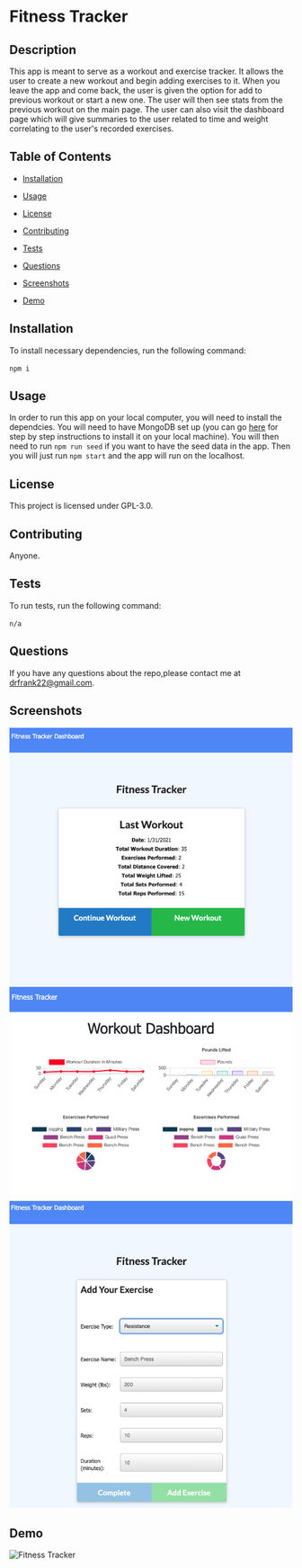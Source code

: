 # Fitness Tracker

## Description

This app is meant to serve as a workout and exercise tracker. It allows the user to create a new workout and begin adding exercises to it. When you leave the app and come back, the user is given the option for add to previous workout or start a new one. The user will then see stats from the previous workout on the main page. The user can also visit the dashboard page which will give summaries to the user related to time and weight correlating to the user's recorded exercises.

## Table of Contents 

* [Installation](#installation)

* [Usage](#usage)

* [License](#license)

* [Contributing](#contributing)

* [Tests](#tests)

* [Questions](#questions)

* [Screenshots](#screenshots)

* [Demo](#demo)

## Installation

To install necessary dependencies, run the following command:

`
npm i
`

## Usage

In order to run this app on your local computer, you will need to install the dependcies. You will need to have MongoDB set up (you can go [here](https://docs.mongodb.com/mongocli/stable/install) for step by step instructions to install it on your local machine). You will then need to run `npm run seed` if you want to have the seed data in the app. Then you will just run `npm start` and the app will run on the localhost.

## License

This project is licensed under GPL-3.0.
  
## Contributing

Anyone.

## Tests

To run tests, run the following command:

`
n/a
`

## Questions

If you have any questions about the repo,please contact me at drfrank22@gmail.com.

## Screenshots

![Fitness Tracker](./public/img/ss1.png)
![Fitness Tracker](./public/img/ss2.png)
![Fitness Tracker](./public/img/ss3.png)

## Demo

![Fitness Tracker](./public/img/fitnessTracker.gif)

